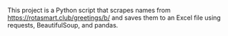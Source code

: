 <!-- Use this file to provide workspace-specific custom instructions to Copilot. For more details, visit https://code.visualstudio.com/docs/copilot/copilot-customization#_use-a-githubcopilotinstructionsmd-file -->

This project is a Python script that scrapes names from https://rotasmart.club/greetings/b/ and saves them to an Excel file using requests, BeautifulSoup, and pandas.
